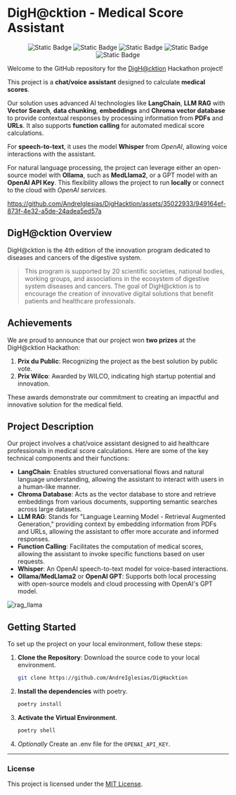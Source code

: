 <p align="center">
  <h1>DigH@cktion - Medical Score Assistant</h1>
</p>


<p align="center">
  <img alt="Static Badge" src="https://img.shields.io/badge/Whisper-%20STT-g?style=for-the-badge&logo=openai">
  <img alt="Static Badge" src="https://img.shields.io/badge/medllama2-%20llm-orange?style=for-the-badge&logo=meta">
  <img alt="Static Badge" src="https://img.shields.io/badge/Bark-%20TTS-blue?style=for-the-badge">
  <img alt="Static Badge" src="https://img.shields.io/badge/gTTS-%20TTS-blue?style=for-the-badge&logo=google">
  <img alt="Static Badge" src="https://img.shields.io/badge/License-%20MIT-black?style=for-the-badge">
</p>

Welcome to the GitHub repository for the [DigH@cktion](https://www.dighacktion.com/) Hackathon project! 

This project is a **chat/voice assistant** designed to calculate **medical scores**.

Our solution uses advanced AI technologies like **LangChain**, **LLM RAG** with **Vector Search**, **data chunking**, **embeddings** and **Chroma vector database** to provide contextual responses by processing information from **PDFs** and **URLs**.
It also supports **function calling** for automated medical score calculations.

For **speech-to-text**, it uses the model **Whisper** from *OpenAI*, allowing voice interactions with the assistant.

For natural language processing, the project can leverage either an open-source model with **Ollama**, such as **MedLlama2**, or a GPT model with an **OpenAI API Key**. This flexibility allows the project to run **locally** or connect to the cloud with *OpenAI services*.

https://github.com/AndreIglesias/DigHacktion/assets/35022933/949164ef-873f-4e32-a5de-24adea5ed57a

## DigH@cktion Overview

DigH@cktion is the 4th edition of the innovation program dedicated to diseases and cancers of the digestive system.

> This program is supported by 20 scientific societies, national bodies, working groups, and associations in the ecosystem of digestive system diseases and cancers. The goal of DigH@cktion is to encourage the creation of innovative digital solutions that benefit patients and healthcare professionals.

## Achievements

We are proud to announce that our project won **two prizes** at the DigH@cktion Hackathon:

1. **Prix du Public**: Recognizing the project as the best solution by public vote.
2. **Prix Wilco**: Awarded by WILCO, indicating high startup potential and innovation.

These awards demonstrate our commitment to creating an impactful and innovative solution for the medical field.

## Project Description

Our project involves a chat/voice assistant designed to aid healthcare professionals in medical score calculations. Here are some of the key technical components and their functions:

- **LangChain**: Enables structured conversational flows and natural language understanding, allowing the assistant to interact with users in a human-like manner.
- **Chroma Database**: Acts as the vector database to store and retrieve embeddings from various documents, supporting semantic searches across large datasets.
- **LLM RAG**: Stands for "Language Learning Model - Retrieval Augmented Generation," providing context by embedding information from PDFs and URLs, allowing the assistant to offer more accurate and informed responses.
- **Function Calling**: Facilitates the computation of medical scores, allowing the assistant to invoke specific functions based on user requests.
- **Whisper**: An OpenAI speech-to-text model for voice-based interactions.
- **Ollama/MedLlama2** or **OpenAI GPT**: Supports both local processing with open-source models and cloud processing with OpenAI's GPT model.

![rag_llama](https://github.com/AndreIglesias/DigHacktion/assets/35022933/f01e201a-5c08-43aa-a05c-0bacdb5ec36c)

## Getting Started

To set up the project on your local environment, follow these steps:

1. **Clone the Repository**: Download the source code to your local environment.
   ```bash
   git clone https://github.com/AndreIglesias/DigHacktion
   ```
2. **Install the dependencies** with poetry.
   ```bash
   poetry install
   ```
3. **Activate the Virtual Environment**.
   ```bash
   poetry shell
   ```
4. *Optionally* Create an .env file for the `OPENAI_API_KEY`.

---

### License

This project is licensed under the [MIT License](LICENSE).
